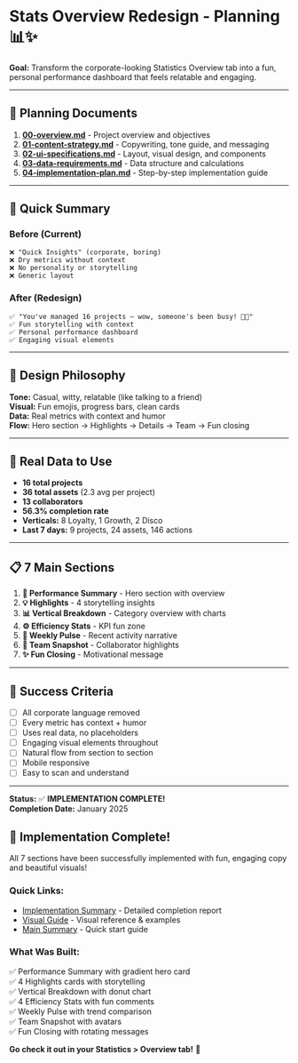 # Stats Overview Redesign - Planning 📊✨

**Goal:** Transform the corporate-looking Statistics Overview tab into a fun, personal performance dashboard that feels relatable and engaging.

---

## 📁 Planning Documents

1. **[00-overview.md](./00-overview.md)** - Project overview and objectives
2. **[01-content-strategy.md](./01-content-strategy.md)** - Copywriting, tone guide, and messaging
3. **[02-ui-specifications.md](./02-ui-specifications.md)** - Layout, visual design, and components
4. **[03-data-requirements.md](./03-data-requirements.md)** - Data structure and calculations
5. **[04-implementation-plan.md](./04-implementation-plan.md)** - Step-by-step implementation guide

---

## 🎯 Quick Summary

### **Before (Current)**
```
❌ "Quick Insights" (corporate, boring)
❌ Dry metrics without context
❌ No personality or storytelling
❌ Generic layout
```

### **After (Redesign)**
```
✅ "You've managed 16 projects — wow, someone's been busy! 💼✨"
✅ Fun storytelling with context
✅ Personal performance dashboard
✅ Engaging visual elements
```

---

## 🎨 Design Philosophy

**Tone:** Casual, witty, relatable (like talking to a friend)  
**Visual:** Fun emojis, progress bars, clean cards  
**Data:** Real metrics with context and humor  
**Flow:** Hero section → Highlights → Details → Team → Fun closing

---

## 🚀 Real Data to Use

- **16 total projects**
- **36 total assets** (2.3 avg per project)
- **13 collaborators**
- **56.3% completion rate**
- **Verticals:** 8 Loyalty, 1 Growth, 2 Disco
- **Last 7 days:** 9 projects, 24 assets, 146 actions

---

## 📋 7 Main Sections

1. **🧭 Performance Summary** - Hero section with overview
2. **💡 Highlights** - 4 storytelling insights
3. **📊 Vertical Breakdown** - Category overview with charts
4. **⚙️ Efficiency Stats** - KPI fun zone
5. **📅 Weekly Pulse** - Recent activity narrative
6. **👥 Team Snapshot** - Collaborator highlights
7. **✨ Fun Closing** - Motivational message

---

## 🎯 Success Criteria

- [ ] All corporate language removed
- [ ] Every metric has context + humor
- [ ] Uses real data, no placeholders
- [ ] Engaging visual elements throughout
- [ ] Natural flow from section to section
- [ ] Mobile responsive
- [ ] Easy to scan and understand

---

**Status:** ✅ **IMPLEMENTATION COMPLETE!**  
**Completion Date:** January 2025  

## 🎉 Implementation Complete!

All 7 sections have been successfully implemented with fun, engaging copy and beautiful visuals!

### **Quick Links:**
- [Implementation Summary](./05-implementation-complete.md) - Detailed completion report
- [Visual Guide](./VISUAL_GUIDE.md) - Visual reference & examples
- [Main Summary](/STATS_OVERVIEW_REDESIGN_COMPLETE.md) - Quick start guide

### **What Was Built:**
✅ Performance Summary with gradient hero card  
✅ 4 Highlights cards with storytelling  
✅ Vertical Breakdown with donut chart  
✅ 4 Efficiency Stats with fun comments  
✅ Weekly Pulse with trend comparison  
✅ Team Snapshot with avatars  
✅ Fun Closing with rotating messages  

**Go check it out in your Statistics > Overview tab!** 🚀
